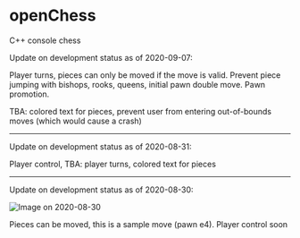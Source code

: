 # openChess
C++ console chess

Update on development status as of 2020-09-07:

Player turns, pieces can only be moved if the move is valid. Prevent piece jumping with bishops, rooks, queens, initial pawn double move. Pawn promotion.

TBA: colored text for pieces, prevent user from entering out-of-bounds moves (which would cause a crash)

-----

Update on development status as of 2020-08-31:

Player control, TBA: player turns, colored text for pieces

-----

Update on development status as of 2020-08-30:

![Image on 2020-08-30](https://i.imgur.com/4dBVKcS.png)

Pieces can be moved, this is a sample move (pawn e4). Player control soon
